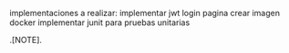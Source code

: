 implementaciones a realizar:
implementar jwt
login pagina
crear imagen docker
implementar junit para pruebas unitarias

.[NOTE].
